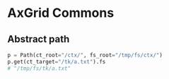 AxGrid Commons
==============

Abstract path
-------------

```python
p = Path(ct_root="/ctx/", fs_root="/tmp/fs/ctx/")
p.get(ct_target="/tk/a.txt").fs
# "/tmp/fs/tk/a.txt"
``` 


